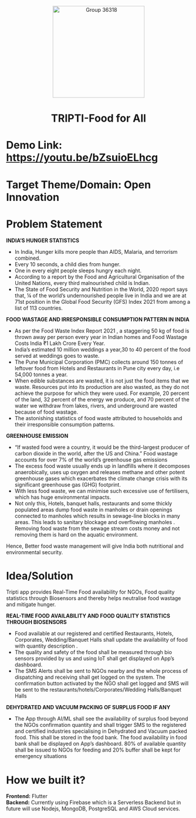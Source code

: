 <p align="center"> <img width="250" alt="Group 36318" src="https://user-images.githubusercontent.com/88873588/162627991-b51f0aa5-43a4-468d-b229-a469ad9abe58.png">


  
# <p align="center"> TRIPTI-Food for All  </p>
  
  
# Demo Link: https://youtu.be/bZsuioELhcg
# Target Theme/Domain: Open Innovation

# Problem Statement
**INDIA’S HUNGER STATISTICS**

- In India, Hunger kills more people than AIDS, Malaria, and terrorism combined.
- Every 10 seconds, a child dies from hunger.
- One in every eight people sleeps hungry each night.
- According to a report by the Food and Agricultural Organisation of the United Nations, every third malnourished child is Indian. 
- The State of Food Security and Nutrition in the World, 2020 report says that, ¼ of the world’s undernourished people live in India and we are at 71st position in the  Global Food Security (GFS) Index 2021 from among a list of 113 countries. 

**FOOD WASTAGE AND IRRESPONSIBLE CONSUMPTION PATTERN IN INDIA**

- As per the Food Waste Index Report 2021 , a staggering 50 kg of food is thrown away per person every year in Indian homes and Food Wastage Costs India ₹1 Lakh Crore Every Year. 
- India’s estimated 10 million weddings a year,30 to 40 percent of the food served at weddings goes to waste.
- The Pune Municipal Corporation (PMC) collects around 150 tonnes of leftover food from Hotels and Restaurants in Pune city every day, i.e 54,000 tonnes a year.
- When edible substances are wasted, it is not just the food items that we waste. Resources put into its production are also wasted, as they do not achieve the purpose for which they were used. For example, 20 percent of the land, 32 percent of the energy we produce, and 70 percent of the water we withdraw from lakes, rivers, and underground are wasted because of food wastage.
- The astonishing statistics of food waste attributed to households and their irresponsible consumption patterns.

**GREENHOUSE EMISSION**
      

- “If wasted food were a country, it would be the third-largest producer of carbon dioxide in the world, after the US and China.” Food wastage accounts for over 7% of the world’s greenhouse gas emissions
- The excess food waste usually ends up in landfills where it decomposes anaerobically, uses up oxygen and releases methane and other potent greenhouse gases which exacerbates the climate change crisis with its significant greenhouse gas (GHG) footprint. 
- With less food waste, we can minimise such excessive use of fertilisers, which has huge environmental impacts.
- Not only this, Hotels, banquet halls, restaurants and some thickly populated areas dump food waste in manholes or drain openings connected to manholes which results in sewage-line blocks in many areas. This leads to sanitary blockage and overflowing manholes . Removing food waste from the sewage stream costs money and not removing them is hard on the aquatic environment. 

Hence, Better food waste management will give India both nutritional and environmental security.

# Idea/Solution

Tripti app provides Real-Time Food availability for NGOs, Food quality statistics through Biosensors  and thereby helps neutralise food wastage and mitigate hunger.

**REAL-TIME FOOD AVAILABILITY AND FOOD QUALITY STATISTICS THROUGH BIOSENSORS**
- Food available at our registered and certified Restaurants, Hotels, Corporates, Wedding/Banquet Halls shall update the availability of food with quantity description . 
- The quality and safety of the food shall be measured through bio sensors provided by us and using IoT shall get displayed on App’s dashboard. 
- The SMS Alerts shall be sent to NGOs nearby and the whole process of dispatching and receiving shall get logged on the system. The confirmation button activated by the NGO shall get logged and SMS will be sent to the restaurants/hotels/Corporates/Wedding Halls/Banquet Halls

**DEHYDRATED AND VACUUM PACKING OF SURPLUS FOOD IF ANY**
- The App through AI/ML shall see the availability of surplus food beyond the NGOs confirmation quantity and shall trigger SMS to the registered and certified industries specialising in Dehydrated and Vacuum packed food. This shall be stored in the food bank. The food availability in food bank shall be displayed on App’s dashboard. 80% of available quantity shall be issued to NGOs for feeding and 20% buffer shall be kept for emergency situations

# How we built it?
**Frontend:** Flutter <br>
**Backend:** Currently using Firebase which is a Serverless Backend but in future will use Nodejs, MongoDB, PostgreSQL and AWS Cloud services.
